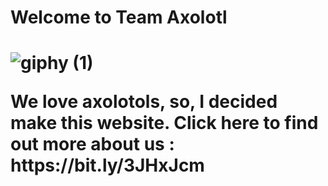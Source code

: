 <html>
<h1>Welcome to Team Axolotl<h1/>

![giphy (1)](https://user-images.githubusercontent.com/78974681/159978342-749de110-8c58-4261-b31f-93310b0faa14.gif) 
<p>We love axolotols, so, I decided make this website. Click here to find out more about us : https://bit.ly/3JHxJcm <p/>
<html/
